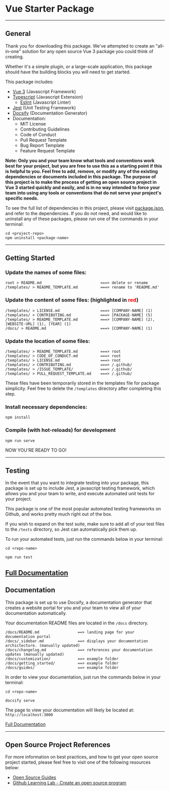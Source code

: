 # Vue Starter Package
---

## General
Thank you for downloading this package. We've attempted to create an "all-in-one" solution for any
open source Vue 3 package you could think of creating.

Whether it's a simple plugin, or a large-scale application, this package should have the building
blocks you will need to get started.

This package includes:
* [Vue 3](https://v3.vuejs.org/) (Javascript Framework)
* [Typescript](https://www.typescriptlang.org/) (Javascript Extension)
    * [Eslint](https://eslint.org/) (Javascript Linter)
* [Jest](https://jestjs.io/) (Unit Testing Framework)
* [Docsify](https://docsify.js.org/#/) (Documentation Generator)
* Documentation:
    * MIT License
    * Contributing Guidelines
    * Code of Conduct
    * Pull Request Template
    * Bug Report Template
    * Feature Request Template

**Note: Only you and your team know what tools and conventions work best for your project, but you
are free to use this as a starting point if this is helpful to you. Feel free to add, remove, or
modify any of the existing dependencies or documents included in this package. The purpose of this
project is to make the process of getting an open source project in Vue 3 started quickly and
easily, and is in no way intended to force your team into using any tools or conventions that do
not serve your project's specific needs.**

To see the full list of dependencies in this project, please visit [package.json](package.json),
and refer to the dependencies. If you do not need, and would like to uninstall any of these
packages, please run one of the commands in your terminal:
```
cd <project-repo>
npm uninstall <package-name>
```

---

## Getting Started

### Update the names of some files:
```
root > README.md                          ===> delete or rename
/templates/ > README_TEMPLATE.md          ===> rename to 'README.md'
```

### Update the content of some files: (highlighted in <span style="color:red">red</span>)
```
/templates/ > LICENSE.md                  ===> [COMPANY-NAME] (1)
/templates/ > CONTRIBUTING.md             ===> [PACKAGE-NAME] (5)
/templates/ > README_TEMPLATE.md          ===> [COMPANY-NAME] (2), [WEBSITE-URL] (1), [YEAR] (1)
/docs/ > README.md                        ===> [COMPANY-NAME] (1)
```

### Update the location of some files:
```
/templates/ > README_TEMPLATE.md          ===> root
/templates/ > CODE_OF_CONDUCT.md          ===> root
/templates/ > LICENSE.md                  ===> root
/templates/ > CONTRIBUTING.md             ===> /.github/
/templates/ > /ISSUE_TEMPLATE/            ===> /.github/
/templates/ > PULL_REQUEST_TEMPLATE.md    ===> /.github/
```
These files have been temporarily stored in the templates file for package simplicity.
Feel free to delete the `/templates` directory after completing this step.

### Install necessary dependencies:
```
npm install
```

### Compile (with hot-reloads) for development
```
npm run serve
```

NOW YOU'RE READY TO GO!

---

## Testing
In the event that you want to integrate testing into your package, this package is set up to include
Jest, a javascript testing framework, which allows you and your team to write, and execute
automated unit tests for your project.

This package is one of the most popular automated testing frameworks on Github, and works pretty
much right out of the box.

If you wish to expand on the test suite, make sure to add all of your test files to the `/tests`
directory, so Jest can automatically pick them up.

To run your automated tests, just run the commands below in your terminal:
```
cd <repo-name>

npm run test
```

[Full Documentation](https://jestjs.io/)
---

## Documentation
This package is set up to use Docsify, a documentation generator that creates a website portal for
you and your team to view all of your documentation automatically.

Your documentation README files are located in the `/docs` directory.
```
/docs/README.md                 ==> landing page for your documentation portal
/docs/_sidebar.md               ==> displays your documentation archictecture. (manually updated)
/docs/changelog.md              ==> references your documentation updates (manually updated)
/docs/customization/            ==> example folder
/docs/getting_started/          ==> example folder
/docs/guides/                   ==> example folder
```

In order to view your documentation, just run the commands below in your terminal:
```
cd <repo-name>

docsify serve
```
The page to view your documentation will likely be located at: `http://localhost:3000`

[Full Documentation](https://docsify.js.org/#/)

---

## Open Source Project References
For more information on best practices, and how to get your open source project started, please
feel free to visit one of the following resources below:

* [Open Source Guides](https://opensource.guide/starting-a-project/)
* [Github Learning Lab - Create an open source program](https://lab.github.com/githubtraining/create-an-open-source-program)
